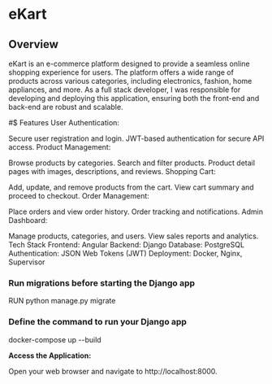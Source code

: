# eKart

## Overview
eKart is an e-commerce platform designed to provide a seamless online shopping experience for users. The platform offers a wide range of products across various categories, including electronics, fashion, home appliances, and more. As a full stack developer, I was responsible for developing and deploying this application, ensuring both the front-end and back-end are robust and scalable.

#$ Features
User Authentication:

Secure user registration and login.
JWT-based authentication for secure API access.
Product Management:

Browse products by categories.
Search and filter products.
Product detail pages with images, descriptions, and reviews.
Shopping Cart:

Add, update, and remove products from the cart.
View cart summary and proceed to checkout.
Order Management:

Place orders and view order history.
Order tracking and notifications.
Admin Dashboard:

Manage products, categories, and users.
View sales reports and analytics.
Tech Stack
Frontend: Angular
Backend: Django
Database: PostgreSQL
Authentication: JSON Web Tokens (JWT)
Deployment: Docker, Nginx, Supervisor


### Run migrations before starting the Django app
RUN python manage.py migrate

### Define the command to run your Django app

docker-compose up --build

**Access the Application:**

Open your web browser and navigate to http://localhost:8000.

